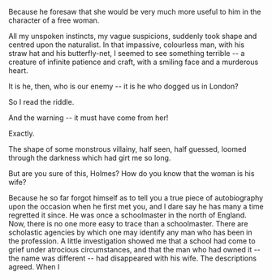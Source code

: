 Because he foresaw that she would be very much more useful to him in
the character of a free woman.

All my unspoken instincts, my vague suspicions, suddenly took shape and
centred upon the naturalist. In that impassive, colourless man, with his
straw hat and his butterfly-net, I seemed to see something terrible -- a
creature of infinite patience and craft, with a smiling face and a
murderous heart.

It is he, then, who is our enemy -- it is he who dogged us in London?

So I read the riddle.

And the warning -- it must have come from her!

Exactly.

The shape of some monstrous villainy, half seen, half guessed, loomed
through the darkness which had girt me so long.

But are you sure of this, Holmes? How do you know that the woman is
his wife?

Because he so far forgot himself as to tell you a true piece of
autobiography upon the occasion when he first met you, and I dare say he
has many a time regretted it since. He was once a schoolmaster in the
north of England. Now, there is no one more easy to trace than a
schoolmaster. There are scholastic agencies by which one may identify
any man who has been in the profession. A little investigation showed me
that a school had come to grief under atrocious circumstances, and that
the man who had owned it -- the name was different -- had disappeared with
his wife. The descriptions agreed. When I
